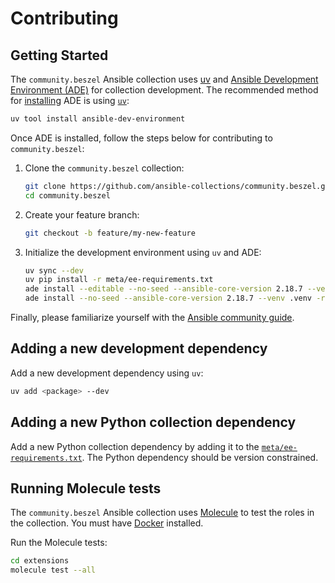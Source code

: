 # Contributing

## Getting Started

The `community.beszel` Ansible collection uses [uv](https://docs.astral.sh/uv/) and [Ansible Development Environment (ADE)](https://github.com/ansible/ansible-dev-environment) for collection development. The recommended method for [installing](https://github.com/ansible/ansible-dev-environment?tab=readme-ov-file#installation) ADE is using [`uv`](https://docs.astral.sh/uv/):

```bash
uv tool install ansible-dev-environment
```

Once ADE is installed, follow the steps below for contributing to `community.beszel`:

1. Clone the `community.beszel` collection:

    ```bash
    git clone https://github.com/ansible-collections/community.beszel.git
    cd community.beszel
    ```

2. Create your feature branch:

    ```bash
    git checkout -b feature/my-new-feature
    ```

3. Initialize the development environment using `uv` and ADE:

    ```bash
    uv sync --dev
    uv pip install -r meta/ee-requirements.txt
    ade install --editable --no-seed --ansible-core-version 2.18.7 --venv .venv .
    ade install --no-seed --ansible-core-version 2.18.7 --venv .venv -r extensions/molecule/requirements.yml
    ```

Finally, please familiarize yourself with the [Ansible community guide](https://docs.ansible.com/ansible/devel/community/index.html).

## Adding a new development dependency

Add a new development dependency using `uv`:

```bash
uv add <package> --dev
```

## Adding a new Python collection dependency

Add a new Python collection dependency by adding it to the [`meta/ee-requirements.txt`](meta/ee-requirements.txt). The Python dependency should be version constrained.

## Running Molecule tests

The `community.beszel` Ansible collection uses [Molecule](https://ansible.readthedocs.io/projects/molecule/index.html) to test the roles in the collection. You must have [Docker](https://docs.docker.com/engine/install/) installed.

Run the Molecule tests:

```bash
cd extensions
molecule test --all
```
